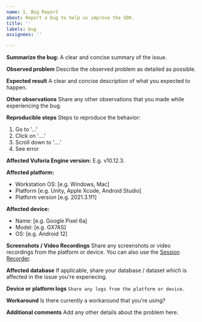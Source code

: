 ```yaml
---
name: 1. Bug Report
about: Report a bug to help us improve the SDK.
title: ''
labels: bug
assignees: ''

---
```


**Summarize the bug:**
A clear and concise summary of the issue.

**Observed problem**
Describe the observed problem as detailed as possible.

**Expected result**
A clear and concise description of what you expected to happen.

**Other observations**
Share any other observations that you made while experiencing the bug.

**Reproducible steps**
Steps to reproduce the behavior:
1. Go to '...'
2. Click on '....'
3. Scroll down to '....'
4. See error

**Affected Vuforia Engine version:**
E.g. v10.12.3.

**Affected platform:**
 - Workstation OS: [e.g. Windows, Mac]
 - Platform [e.g. Unity, Apple Xcode, Android Studio]
 - Platform version [e.g. 2021.3.1f1]

**Affected device:**
 - Name: [e.g. Google Pixel 6a]
 - Model: [e.g. GX7AS]
 - OS: [e.g. Android 12]

**Screenshots / Video Recordings**
Share any screenshots or video recordings from the platform or device. You can also use the [Session Recorder](https://library.vuforia.com/platform-support/recording-and-playback).

**Affected database**
If applicable, share your database / dataset which is affected in the issue you're experiecing.

**Device or platform logs**
```Share any logs from the platform or device.```

**Workaround**
Is there currently a workaround that you're using?

**Additional comments**
Add any other details about the problem here.
